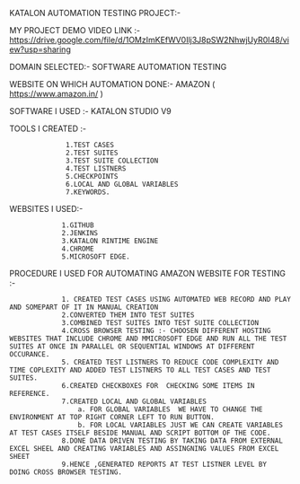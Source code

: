 KATALON AUTOMATION TESTING PROJECT:-

MY PROJECT DEMO VIDEO LINK :- https://drive.google.com/file/d/1OMzImKEfWV0Ilj3J8pSW2NhwjUyR0I48/view?usp=sharing


DOMAIN SELECTED:- SOFTWARE AUTOMATION TESTING

WEBSITE ON WHICH AUTOMATION DONE:- AMAZON ( https://www.amazon.in/ )

SOFTWARE I USED :- KATALON STUDIO V9

TOOLS I CREATED :-
                 
                  1.TEST CASES
                  2.TEST SUITES
                  3.TEST SUITE COLLECTION
                  4.TEST LISTNERS
                  5.CHECKPOINTS
                  6.LOCAL AND GLOBAL VARIABLES
                  7.KEYWORDS.
WEBSITES I USED:-
                
                 1.GITHUB 
                 2.JENKINS
                 3.KATALON RINTIME ENGINE
                 4.CHROME
                 5.MICROSOFT EDGE.
                  

PROCEDURE I USED FOR AUTOMATING AMAZON WEBSITE FOR TESTING :-
              
                 
                 1. CREATED TEST CASES USING AUTOMATED WEB RECORD AND PLAY AND SOMEPART OF IT IN MANUAL CREATION
                 2.CONVERTED THEM INTO TEST SUITES
                 3.COMBINED TEST SUITES INTO TEST SUITE COLLECTION
                 4.CROSS BROWSER TESTING :- CHOOSEN DIFFERENT HOSTING WEBSITES THAT INCLUDE CHROME AND MMICROSOFT EDGE AND RUN ALL THE TEST SUITES AT ONCE IN PARALLEL OR SEQUENTIAL WINDOWS AT DIFFERENT OCCURANCE.
                 5. CREATED TEST LISTNERS TO REDUCE CODE COMPLEXITY AND TIME COPLEXITY AND ADDED TEST LISTNERS TO ALL TEST CASES AND TEST SUITES.
                 6.CREATED CHECKBOXES FOR  CHECKING SOME ITEMS IN REFERENCE.
                 7.CREATED LOCAL AND GLOBAL VARIABLES 
                     a. FOR GLOBAL VARIABLES  WE HAVE TO CHANGE THE ENVIRONMENT AT TOP RIGHT CORNER LEFT TO RUN BUTTON.
                     b. FOR LOCAL VARIABLES JUST WE CAN CREATE VARIABLES AT TEST CASES ITSELF BESIDE MANUAL AND SCRIPT BOTTOM OF THE CODE.
                 8.DONE DATA DRIVEN TESTING BY TAKING DATA FROM EXTERNAL EXCEL SHEEL AND CREATING VARIABLES AND ASSINGNING VALUES FROM EXCEL SHEET
                 9.HENCE ,GENERATED REPORTS AT TEST LISTNER LEVEL BY  DOING CROSS BROWSER TESTING.
